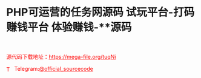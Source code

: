 # PHP可运营的任务网源码 试玩平台-打码赚钱平台 体验赚钱-**源码

<br>


<p style="color: red;">源代码下载地址：<a href="https://mega-file.org/tuqNi" style="color: red;">https://mega-file.org/tuqNi</a></p><p style="color: red;"><img src="https://cdn-icons-png.flaticon.com/512/2111/2111646.png" alt="Telegram Icon" style="width: 16px; vertical-align: middle; margin-right: 5px;">Telegram:<a href="https://t.me/official_sourcecode" style="color: red;">@official_sourcecode</a></p>